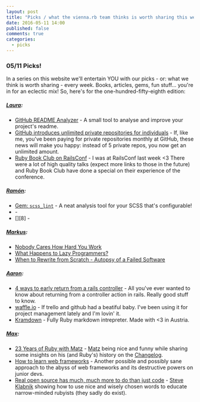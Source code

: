 ```yaml
---
layout: post
title: "Picks / what the vienna.rb team thinks is worth sharing this week"
date: 2016-05-11 14:00
published: false
comments: true
categories:
  - picks
---
```


### 05/11 Picks!

In a series on this website we'll entertain YOU with our picks - or: what we think is worth sharing - every week.
Books, articles, gems, fun stuff... you're in for an eclectic mix! So, here's for the one-hundred-fifty-eighth edition:

##### [Laura][1]:
- [GitHub README Analyzer][2] - A small tool to analyse and improve your project's readme. 
- [GitHub introduces unlimited private repositories for individuals][3] - If, like me, you've been paying for private repositories monthly at GitHub, these news will make you happy: instead of 5 private repos, you now get an unlimited amount. 
- [Ruby Book Club on RailsConf][4] - I was at RailsConf last week <3 There were a lot of high quality talks (expect more links to those in the future) and Ruby Book Club have done a special on their experience of the conference.

##### [Ramón][5]:
- [Gem: `scss_lint`][6] - A neat analysis tool for your SCSS that's configurable!
- [][7] -
- [][8] -

##### [Markus][9]:
- [Nobody Cares How Hard You Work][12]
- [What Happens to Lazy Programmers?][10]
- [When to Rewrite from Scratch - Autopsy of a Failed Software][11]

##### [Aaron][13]:
- [4 ways to early return from a rails controller][14] - All you've ever wanted to know about returning from a controller action in rails. Really good stuff to know.
- [waffle.io][15] - If trello and github had a beatiful baby. I've been using it for project management lately and I'm lovin' it.
- [Kramdown][16] - Fully Ruby markdown intrepreter. Made with <3 in Austria.

##### [Max][17]:
- [23 Years of Ruby with Matz][18] - [Matz][19] being nice and funny while sharing some insights on his (and Ruby's) history on the [Changelog][20].
- [How to learn web frameworks][21] - Another possible and possibly sane approach to the abyss of web frameworks and its destructive powers on junior devs.
- [Real open source has much, much more to do than just code][22] - [Steve Klabnik][23] showing how to use nice and wisely chosen words to educate narrow-minded rubyists (they sadly do exist).

[1]: http://www.twitter.com/alicetragedy
[2]: http://demos.algorithmia.com/github-readme-analyzer/
[3]: https://github.com/blog/2164-introducing-unlimited-private-repositories
[4]: http://rubybookclub.com/episodes/2016/5/9/episode-6-railsconf
[5]: https://twitter.com/senorhuidobro
[6]:https://rubygems.org/gems/scss_lint
[7]:
[8]:
[9]: https://twitter.com/nuclearsquid
[10]: http://dev.to/ben/what-happens-to-lazy-programmers
[11]: http://codeahoy.com/2016/04/21/when-to-rewrite-from-scratch-autopsy-of-a-failed-software/
[12]: http://99u.com/articles/51908/nobody-cares-how-hard-you-work
[13]: http://www.twitter.com/mraaroncruz
[14]: http://blog.arkency.com/2014/07/4-ways-to-early-return-from-a-rails-controller/
[15]: https://waffle.io
[16]: http://kramdown.gettalong.org/documentation.html
[17]: https://twitter.com/klappradla
[18]: https://changelog.com/202/
[19]: https://en.wikipedia.org/wiki/Yukihiro_Matsumoto
[20]: https://changelog.com/
[21]: https://medium.com/shopify-ux/how-to-learn-web-frameworks-9d447cb71e68#.2x7satsdu
[22]: https://www.reddit.com/r/ruby/comments/4ief5q/congrats_to_the_ruby_heroes_2016_youre/d2z6o8v
[23]: https://twitter.com/steveklabnik
